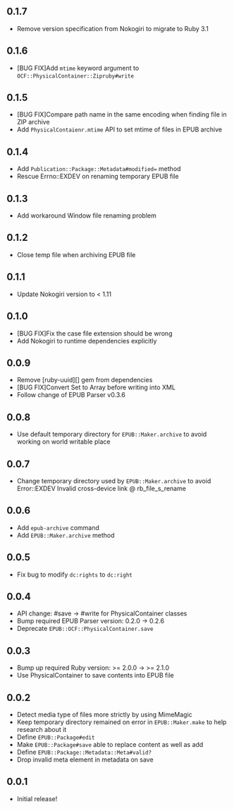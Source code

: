 0.1.7
-----

* Remove version specification from Nokogiri to migrate to Ruby 3.1

0.1.6
-----

* [BUG FIX]Add `mtime` keyword argument to `OCF::PhysicalContainer::Zipruby#write`

0.1.5
-----

* [BUG FIX]Compare path name in the same encoding when finding file in ZIP archive
* Add `PhysicalContaienr.mtime` API to set mtime of files in EPUB archive

0.1.4
-----

* Add `Publication::Package::Metadata#modified=` method
* Rescue Errno::EXDEV on renaming temporary EPUB file

0.1.3
-----

* Add workaround Window file renaming problem

0.1.2
------

* Close temp file when archiving EPUB file

0.1.1
-----

* Update Nokogiri version to < 1.11

0.1.0
-----

* [BUG FIX]Fix the case file extension should be wrong
* Add Nokogiri to runtime dependencies explicitly

0.0.9
-----

* Remove [ruby-uuid][] gem from dependencies
* [BUG FIX]Convert Set to Array before writing into XML
* Follow change of EPUB Parser v0.3.6

0.0.8
-----

* Use default temporary directory for `EPUB::Maker.archive` to avoid working on world writable place

0.0.7
-----

* Change temporary directory used by `EPUB::Maker.archive` to avoid Error::EXDEV Invalid cross-device link @ rb_file_s_rename

0.0.6
-----

* Add `epub-archive` command
* Add `EPUB::Maker.archive` method

0.0.5
-----

* Fix bug to modify `dc:rights` to `dc:right`

0.0.4
-----

* API change: #save -> #write for PhysicalContainer classes
* Bump required EPUB Parser version: 0.2.0 -> 0.2.6
* Deprecate `EPUB::OCF::PhysicalContainer.save`

0.0.3
-----

* Bump up required Ruby version: >= 2.0.0 -> >= 2.1.0
* Use PhysicalContainer to save contents into EPUB file

0.0.2
-----

* Detect media type of files more strictly by using MimeMagic
* Keep temporary directory remained on error in `EPUB::Maker.make` to help research about it
* Define `EPUB::Package#edit`
* Make `EPUB::Package#save` able to replace content as well as add
* Define `EPUB::Package::Metadata::Meta#valid?`
* Drop invalid meta element in metadata on save

0.0.1
------

* Initial release!

